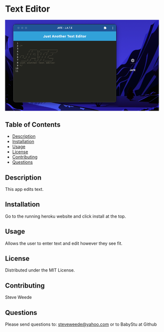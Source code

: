 # Text Editor

![Running JATE app and installed on desktop](./images/JATE.png)

## Table of Contents
- [Description](#description)
- [Installation](#installation)
- [Usage](#usage)
- [License](#license)
- [Contributing](#contributing)
- [Questions](#questions)

## Description
This app edits text.

## Installation
Go to the running heroku website and click install at the top.

## Usage
Allows the user to enter text and edit however they see fit.

## License
Distributed under the MIT License.

## Contributing
Steve Weede

## Questions
Please send questions to:
steveweede@yahoo.com or to BabyStu at Github